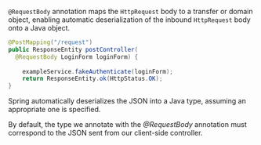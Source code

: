 `@RequestBody` annotation maps the `HttpRequest` body to a transfer or domain object, enabling automatic deserialization of the inbound `HttpRequest` body onto a Java object.

```java
@PostMapping("/request")
public ResponseEntity postController(
  @RequestBody LoginForm loginForm) {
 
    exampleService.fakeAuthenticate(loginForm);
    return ResponseEntity.ok(HttpStatus.OK);
}
```

Spring automatically deserializes the JSON into a Java type, assuming an appropriate one is specified.

By default, the type we annotate with the _@RequestBody_ annotation must correspond to the JSON sent from our client-side controller.
